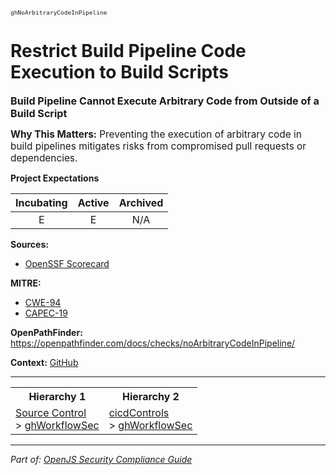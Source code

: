 <span style="font-size:0.8em;"><code>ghNoArbitraryCodeInPipeline</code></span>  
# Restrict Build Pipeline Code Execution to Build Scripts


<span style="font-size:1.15em;"><b>Build Pipeline Cannot Execute Arbitrary Code from Outside of a Build Script</b></span>

<span style="font-size:1.1em;"><b>Why This Matters:</b> Preventing the execution of arbitrary code in build pipelines mitigates risks from compromised pull requests or dependencies.</span>

**Project Expectations**

<div align="center">

| Incubating | Active | Archived |
|:-----------:|:--------:|:----------:|
| E | E | N/A |

</div>




**Sources:**
- [OpenSSF Scorecard](https://github.com/ossf/scorecard/blob/main/docs/checks.md)

**MITRE:**
- [CWE-94](https://cwe.mitre.org/data/definitions/94.html)
- [CAPEC-19](https://capec.mitre.org/data/definitions/19.html)

**OpenPathFinder:** https://openpathfinder.com/docs/checks/noArbitraryCodeInPipeline/

**Context:** [GitHub](../context-GitHub.md)



---

<table>
<tr>
  <th align="center">Hierarchy 1</th>
  <th align="center">Hierarchy 2</th>
</tr>
<tr>
  <td>
    <a href="../Source Control">Source Control</a><br> > 
    <a href="../ghWorkflowSec">ghWorkflowSec</a>
  </td>
  <td>
    <a href="../cicdControls">cicdControls</a><br> >
    <a href="../ghWorkflowSec">ghWorkflowSec</a>
  </td>
</tr>
</table>

---

*Part of: [OpenJS Security Compliance Guide](../README.md)* 